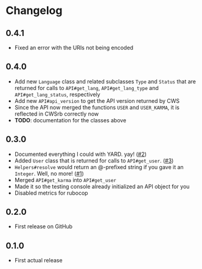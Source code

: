 # Changelog

## 0.4.1
* Fixed an error with the URIs not being encoded

## 0.4.0
* Add new `Language` class and related subclasses `Type` and `Status` that are returned for calls to `API#get_lang`,
  `API#get_lang_type` and `API#get_lang_status`, respectively
* Add new `API#api_version` to get the API version returned by CWS
* Since the API now merged the functions `USER` and `USER_KARMA`, it is reflected in CWSrb correctly now
* **TODO**: documentation for the classes above

## 0.3.0
* Documented everything I could with YARD. yay! ([#2](https://github.com/unleashy/cwsrb/issues/2))
* Added `User` class that is returned for calls to `API#get_user`. ([#3](https://github.com/unleashy/cwsrb/issues/3))
* `Helpers#resolve` would return an @-prefixed string if you gave it an `Integer`. Well, no more! ([#1](https://github.com/unleashy/cwsrb/issues/1))
* Merged `API#get_karma` into `API#get_user`
* Made it so the testing console already initialized an API object for you
* Disabled metrics for rubocop

## 0.2.0
* First release on GitHub

## 0.1.0
* First actual release
